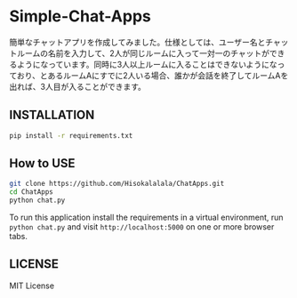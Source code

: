 # Simple-Chat-Apps
簡単なチャットアプリを作成してみました。仕様としては、ユーザー名とチャットルームの名前を入力して、2人が同じルームに入って一対一のチャットができるようになっています。同時に3人以上ルームに入ることはできないようになっており、とあるルームAにすでに2人いる場合、誰かが会話を終了してルームAを出れば、3人目が入ることができます。

## INSTALLATION
```sh
pip install -r requirements.txt
```
## How to USE
```sh
git clone https://github.com/Hisokalalala/ChatApps.git
cd ChatApps
python chat.py
```
To run this application install the requirements in a virtual environment, run `python chat.py` and visit `http://localhost:5000` on one or more browser tabs.

## LICENSE
MIT License
